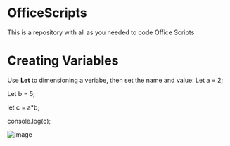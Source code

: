 # OfficeScripts
This is a repository with all as you needed to code Office Scripts

# Creating Variables
Use **Let** to dimensioning a veriabe, then set the name and value:
Let a = 2;

Let b = 5;

let c = a*b;

console.log(c);

![image](https://github.com/jandradee/OfficeScripts/assets/78384813/a9c118b6-2394-494d-b504-840acce32494)

